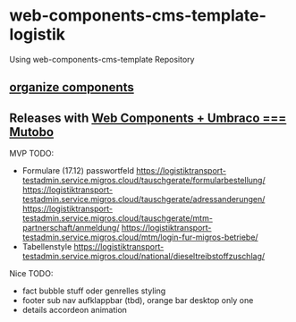 # web-components-cms-template-logistik
Using web-components-cms-template Repository

## [organize components](https://wiki.migros.net/display/OCC/Web+Components+CMS+Template)

## Releases with [Web Components + Umbraco === Mutobo](http://mutobo.ch/)

MVP TODO:
- Formulare (17.12) passwortfeld
  https://logistiktransport-testadmin.service.migros.cloud/tauschgerate/formularbestellung/
  https://logistiktransport-testadmin.service.migros.cloud/tauschgerate/adressanderungen/
  https://logistiktransport-testadmin.service.migros.cloud/tauschgerate/mtm-partnerschaft/anmeldung/
  https://logistiktransport-testadmin.service.migros.cloud/mtm/login-fur-migros-betriebe/
- Tabellenstyle
  https://logistiktransport-testadmin.service.migros.cloud/national/dieseltreibstoffzuschlag/

Nice TODO:
- fact bubble stuff oder genrelles styling
- footer sub nav aufklappbar (tbd), orange bar desktop only one
- details accordeon animation